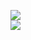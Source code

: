 [![](https://img.shields.io/badge/Made%20With-Github%20Spray-lightgrey.svg?style=for-the-badge&logo=github)](https://github.com/Annihil/github-spray#6009)  
[![](https://i.imgur.com/2DrTn0Z.gif)](https://github.com/Annihil/github-spray)